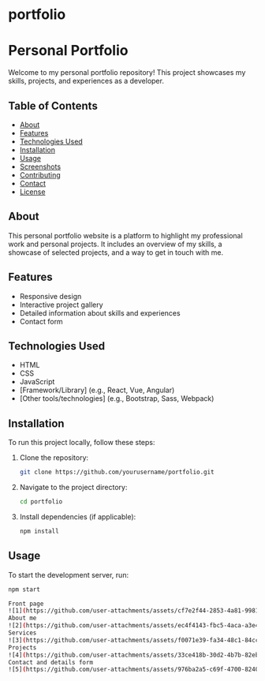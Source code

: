 # portfolio
# Personal Portfolio

Welcome to my personal portfolio repository! This project showcases my skills, projects, and experiences as a developer.

## Table of Contents

- [About](#about)
- [Features](#features)
- [Technologies Used](#technologies-used)
- [Installation](#installation)
- [Usage](#usage)
- [Screenshots](#screenshots)
- [Contributing](#contributing)
- [Contact](#contact)
- [License](#license)

## About

This personal portfolio website is a platform to highlight my professional work and personal projects. It includes an overview of my skills, a showcase of selected projects, and a way to get in touch with me.

## Features

- Responsive design
- Interactive project gallery
- Detailed information about skills and experiences
- Contact form

## Technologies Used

- HTML
- CSS
- JavaScript
- [Framework/Library] (e.g., React, Vue, Angular)
- [Other tools/technologies] (e.g., Bootstrap, Sass, Webpack)

## Installation

To run this project locally, follow these steps:

1. Clone the repository:
    ```bash
    git clone https://github.com/yourusername/portfolio.git
    ```

2. Navigate to the project directory:
    ```bash
    cd portfolio
    ```

3. Install dependencies (if applicable):
    ```bash
    npm install
    ```

## Usage

To start the development server, run:
```bash
npm start

Front page 
![1](https://github.com/user-attachments/assets/cf7e2f44-2853-4a81-9981-83ac3ef59f6f)
About me
![2](https://github.com/user-attachments/assets/ec4f4143-fbc5-4aca-a3e4-93042e885409)
Services
![3](https://github.com/user-attachments/assets/f0071e39-fa34-48c1-84cc-453c1a604a86)
Projects
![4](https://github.com/user-attachments/assets/33ce418b-30d2-4b7b-82eb-40d95ca92be8)
Contact and details form
![5](https://github.com/user-attachments/assets/976ba2a5-c69f-4700-8240-a7f84a4a7eac)

